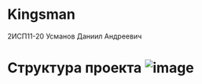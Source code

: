 # Kingsman
</h1> 2ИСП11-20 Усманов Даниил Андреевич<h1>

</b>Структура проекта<b>
![image](https://user-images.githubusercontent.com/118389872/224035456-e328bc93-b155-4c62-b3f2-58a101297b9d.png)

